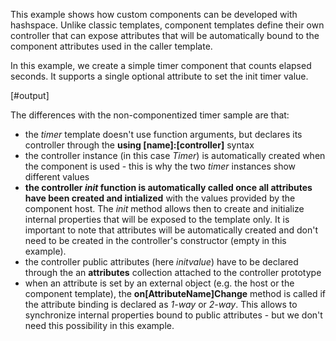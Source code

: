 
This example shows how custom components can be developed with hashspace. Unlike classic templates, component templates define their own controller that can expose attributes that will be automatically bound to the component attributes used in the caller template. 

In this example, we create a simple timer component that counts elapsed seconds. It supports a single optional attribute to set the init timer value.

[#output]

The differences with the non-componentized timer sample are that:

- the *timer* template doesn't use function arguments, but declares its controller through the **using [name]:[controller]** syntax
- the controller instance (in this case *Timer*) is automatically created when the component is used - this is why the two *timer* instances show different values
- **the controller *init* function is automatically called once all attributes have been created and intialized** with the values provided by the component host. The *init* method allows then to create and initialize internal properties that will be exposed to the template only. It is important to note that attributes will be automatically created and don't need to be created in the controller's constructor (empty in this example).
- the controller public attributes (here *initvalue*) have to be declared through the an **attributes** collection attached to the controller prototype
- when an attribute is set by an external object (e.g. the host or the component template), the **on[AttributeName]Change** method is called if the attribute binding is declared as *1-way* or *2-way*. This allows to synchronize internal properties bound to public attributes - but we don't need this possibility in this example.

